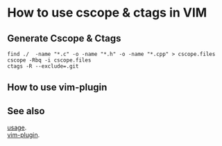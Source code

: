 # How to use cscope & ctags in VIM  

## Generate Cscope & Ctags 

    find ./  -name "*.c" -o -name "*.h" -o -name "*.cpp" > cscope.files
    cscope -Rbq -i cscope.files
    ctags -R --exclude=.git 

## How to use vim-plugin 

 
## See also
   [usage](http://angledark0123.pixnet.net/blog/post/51919594-vim%E9%99%84%E4%BB%B6%EF%BC%9Acscope%2Bctag-%E4%BD%BF%E7%94%A8%E7%AD%86%E8%A8%98).  
   [vim-plugin](http://cscope.sourceforge.net/cscope_maps.vim).
 


